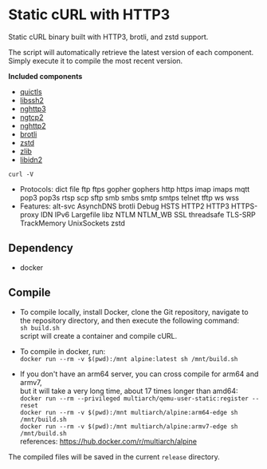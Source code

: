 # Static cURL with HTTP3

Static cURL binary built with HTTP3, brotli, and zstd support.

The script will automatically retrieve the latest version of each component.  
Simply execute it to compile the most recent version.

**Included components**

- [quictls](https://github.com/quictls/openssl)
- [libssh2](https://github.com/libssh2/libssh2)
- [nghttp3](https://github.com/ngtcp2/nghttp3)
- [ngtcp2](https://github.com/ngtcp2/ngtcp2)
- [nghttp2](https://github.com/nghttp2/nghttp2)
- [brotli](https://github.com/google/brotli)
- [zstd](https://github.com/facebook/zstd)
- [zlib](https://zlib.net)
- [libidn2](https://github.com/libidn/libidn2)

`curl -V`
- Protocols: dict file ftp ftps gopher gophers http https imap imaps mqtt pop3 pop3s rtsp scp sftp smb smbs smtp smtps telnet tftp ws wss
- Features: alt-svc AsynchDNS brotli Debug HSTS HTTP2 HTTP3 HTTPS-proxy IDN IPv6 Largefile libz NTLM NTLM_WB SSL threadsafe TLS-SRP TrackMemory UnixSockets zstd

## Dependency

- docker

## Compile

- To compile locally, install Docker, clone the Git repository, navigate to the repository directory, and then execute the following command:  
`sh build.sh`  
script will create a container and compile cURL.

- To compile in docker, run:  
`docker run --rm -v $(pwd):/mnt alpine:latest sh /mnt/build.sh`

- If you don't have an arm64 server, you can cross compile for arm64 and armv7,  
  but it will take a very long time, about 17 times longer than amd64:  
`docker run --rm --privileged multiarch/qemu-user-static:register --reset`  
`docker run --rm -v $(pwd):/mnt multiarch/alpine:arm64-edge sh /mnt/build.sh`  
`docker run --rm -v $(pwd):/mnt multiarch/alpine:armv7-edge sh /mnt/build.sh`  
references: https://hub.docker.com/r/multiarch/alpine

The compiled files will be saved in the current `release` directory.
